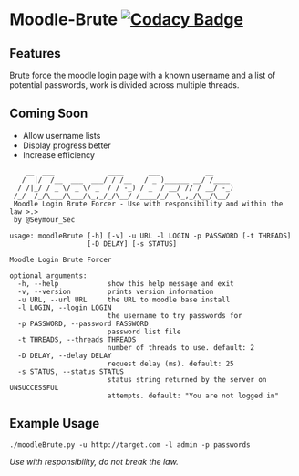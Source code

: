 # Moodle-Brute [![Codacy Badge](https://api.codacy.com/project/badge/Grade/274ed0779e444337aff77062bd84eac0)](https://www.codacy.com/app/seymour_sec/Moodle-Brute?utm_source=github.com&amp;utm_medium=referral&amp;utm_content=Seymour-Sec/Moodle-Brute&amp;utm_campaign=Badge_Grade)
## Features
Brute force the moodle login page with a known username and a list of potential passwords, work is divided across multiple threads.

## Coming Soon
* Allow username lists
* Display progress better
* Increase efficiency

```
    __  ___             ____      ___           __
   /  |/  /__  ___  ___/ / /__   / _ )______ __/ /____
  / /|_/ / _ \/ _ \/ _  / / -_) / _  / __/ // / __/ -_)
 /_/  /_/\___/\___/\_,_/_/\__/ /____/_/  \_,_/\__/\__/
 Moodle Login Brute Forcer - Use with responsibility and within the law >.>
 by @Seymour_Sec

usage: moodleBrute [-h] [-v] -u URL -l LOGIN -p PASSWORD [-t THREADS]
                   [-D DELAY] [-s STATUS]

Moodle Login Brute Forcer

optional arguments:
  -h, --help            show this help message and exit
  -v, --version         prints version information
  -u URL, --url URL     the URL to moodle base install
  -l LOGIN, --login LOGIN
                        the username to try passwords for
  -p PASSWORD, --password PASSWORD
                        password list file
  -t THREADS, --threads THREADS
                        number of threads to use. default: 2
  -D DELAY, --delay DELAY
                        request delay (ms). default: 25
  -s STATUS, --status STATUS
                        status string returned by the server on UNSUCCESSFUL
                        attempts. default: "You are not logged in"
```
## Example Usage
`./moodleBrute.py -u http://target.com -l admin -p passwords`

*Use with responsibility, do not break the law.*
